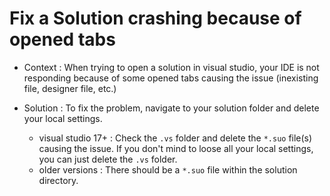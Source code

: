 # Fix a Solution crashing because of opened tabs

* Context : When trying to open a solution in visual studio, your IDE is not responding because of some opened tabs causing the issue (inexisting file, designer file, etc.)

* Solution : To fix the problem, navigate to your solution folder and delete your local settings.
  * visual studio 17+ : Check the `.vs` folder and delete the `*.suo` file(s) causing the issue.
If you don't mind to loose all your local settings, you can just delete the `.vs` folder.
  * older versions : There should be a `*.suo` file within the solution directory.

